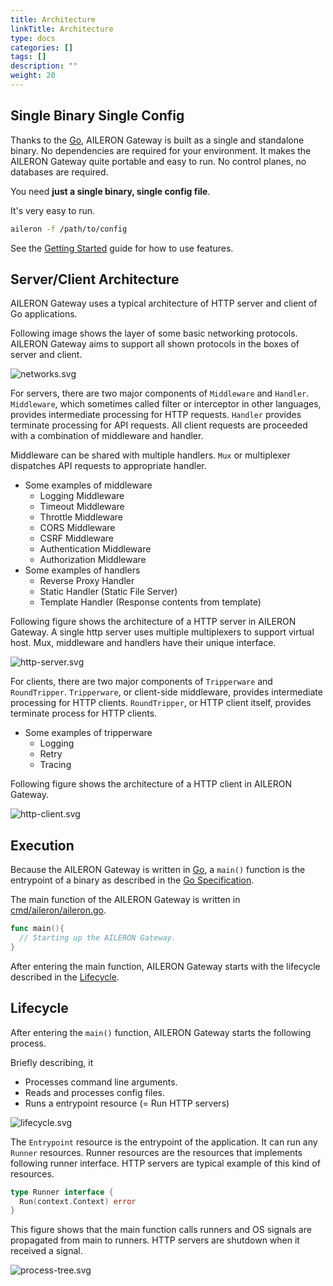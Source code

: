 ```yaml
---
title: Architecture
linkTitle: Architecture
type: docs
categories: []
tags: []
description: ""
weight: 20
---
```


## Single Binary Single Config

Thanks to the [Go](https://go.dev/), AILERON Gateway is built as a single and standalone binary.
No dependencies are required for your environment.
It makes the AILERON Gateway quite portable and easy to run.
No control planes, no databases are required.

You need **just a single binary, single config file**.

It's very easy to run.

```bash
aileron -f /path/to/config
```

See the [Getting Started](/docs/getting-started/) guide for how to use features.

## Server/Client Architecture

AILERON Gateway uses a typical architecture of HTTP server and client of Go applications.

Following image shows the layer of some basic networking protocols.
AILERON Gateway aims to support all shown protocols in the boxes of server and client.

![networks.svg](networks.svg)

For servers, there are two major components of `Middleware` and `Handler`.
`Middleware`, which sometimes called filter or interceptor in other languages, provides intermediate processing for HTTP requests.
`Handler` provides terminate processing for API requests.
All client requests are proceeded with a combination of middleware and handler.

Middleware can be shared with multiple handlers.
`Mux` or multiplexer dispatches API requests to appropriate handler.

- Some examples of middleware
  - Logging Middleware
  - Timeout Middleware
  - Throttle Middleware
  - CORS Middleware
  - CSRF Middleware
  - Authentication Middleware
  - Authorization Middleware
- Some examples of handlers
  - Reverse Proxy Handler
  - Static Handler (Static File Server)
  - Template Handler (Response contents from template)

Following figure shows the architecture of a HTTP server in AILERON Gateway.
A single http server uses multiple multiplexers to support virtual host.
Mux, middleware and handlers have their unique interface.

![http-server.svg](http-server.svg)

For clients, there are two major components of `Tripperware` and `RoundTripper`.
`Tripperware`, or client-side middleware, provides intermediate processing for HTTP clients.
`RoundTripper`, or HTTP client itself, provides terminate process for HTTP clients.

- Some examples of tripperware
  - Logging
  - Retry
  - Tracing

Following figure shows the architecture of a HTTP client in AILERON Gateway.

![http-client.svg](http-client.svg)

## Execution

Because the AILERON Gateway is written in [Go](https://go.dev/),
a `main()` function is the entrypoint of a binary as described in the [Go Specification](https://go.dev/ref/spec#Program_execution).

The main function of the AILERON Gateway is written in [cmd/aileron/aileron.go](https://github.com/aileron-gateway/aileron-gateway/blob/main/cmd/aileron/aileron.go).

```go
func main(){
  // Starting up the AILERON Gateway.
}
```

After entering the main function, AILERON Gateway starts with the lifecycle described in the [Lifecycle](#lifecycle).

## Lifecycle

After entering the `main()` function, AILERON Gateway starts the following process.

Briefly describing, it

- Processes command line arguments.
- Reads and processes config files.
- Runs a entrypoint resource (= Run HTTP servers)

![lifecycle.svg](lifecycle.svg)

The `Entrypoint` resource is the entrypoint of the application.
It can run any `Runner` resources. Runner resources are the resources that implements following runner interface.
HTTP servers are typical example of this kind of resources.

```go
type Runner interface {
  Run(context.Context) error
}
```

This figure shows that the main function calls runners and OS signals are propagated from main to runners.
HTTP servers are shutdown when it received a signal.

![process-tree.svg](process-tree.svg)
